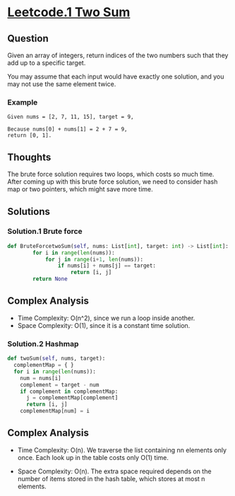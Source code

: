 # [Leetcode.1 Two Sum](https://leetcode.com/problems/two-sum/)

## Question

Given an array of integers, return indices of the two numbers such that they add up to a specific target.

You may assume that each input would have exactly one solution, and you may not use the same element twice.

### Example
```
Given nums = [2, 7, 11, 15], target = 9,

Because nums[0] + nums[1] = 2 + 7 = 9,
return [0, 1].
```
## Thoughts
The brute force solution requires two loops, which costs so much time. After coming up with this brute force solution, we need to consider hash map or two pointers, which might save more time.

## Solutions
### Solution.1 Brute force
```python
def BruteForcetwoSum(self, nums: List[int], target: int) -> List[int]:
        for i in range(len(nums)):
            for j in range(i+1, len(nums)):
                if nums[i] + nums[j] == target:
                    return [i, j]
        return None
```

## Complex Analysis
* Time Complexity: O(n^2), since we run a loop inside another.
* Space Complexity: O(1), since it is a constant time solution.

### Solution.2 Hashmap

```python
def twoSum(self, nums, target):
  complementMap = { }
  for i in range(len(nums)):
    num = nums[i]
    complement = target - num
    if complement in complementMap:
      j = complementMap[complement]
      return [i, j]
    complementMap[num] = i
```

## Complex Analysis
* Time Complexity: O(n). We traverse the list containing nn elements only once. Each look up in the table costs only O(1) time.

* Space Complexity: O(n). The extra space required depends on the number of items stored in the hash table, which stores at most n elements.

